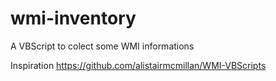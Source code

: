 # wmi-inventory
A VBScript to colect some WMI informations

Inspiration https://github.com/alistairmcmillan/WMI-VBScripts
